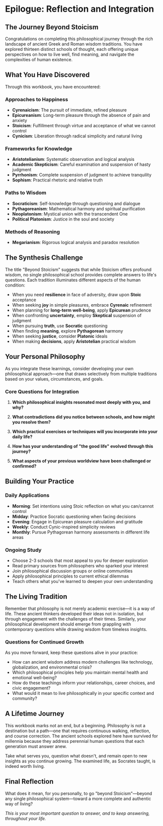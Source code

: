 # Epilogue: Reflection and Integration

## The Journey Beyond Stoicism

Congratulations on completing this philosophical journey through the rich landscape of ancient Greek and Roman wisdom traditions. You have explored thirteen distinct schools of thought, each offering unique perspectives on how to live well, find meaning, and navigate the complexities of human existence.

## What You Have Discovered

Through this workbook, you have encountered:

### **Approaches to Happiness**
- **Cyrenaicism**: The pursuit of immediate, refined pleasure
- **Epicureanism**: Long-term pleasure through the absence of pain and anxiety
- **Stoicism**: Fulfillment through virtue and acceptance of what we cannot control
- **Cynicism**: Liberation through radical simplicity and natural living

### **Frameworks for Knowledge**
- **Aristotelianism**: Systematic observation and logical analysis
- **Academic Skepticism**: Careful examination and suspension of hasty judgment
- **Pyrrhonism**: Complete suspension of judgment to achieve tranquility
- **Sophism**: Practical rhetoric and relative truth

### **Paths to Wisdom**
- **Socraticism**: Self-knowledge through questioning and dialogue
- **Pythagoreanism**: Mathematical harmony and spiritual purification
- **Neoplatonism**: Mystical union with the transcendent One
- **Political Platonism**: Justice in the soul and society

### **Methods of Reasoning**
- **Megarianism**: Rigorous logical analysis and paradox resolution

## The Synthesis Challenge

The title "Beyond Stoicism" suggests that while Stoicism offers profound wisdom, no single philosophical school provides complete answers to life's questions. Each tradition illuminates different aspects of the human condition:

- When you need **resilience** in face of adversity, draw upon **Stoic** acceptance
- When seeking **joy** in simple pleasures, embrace **Cyrenaic** refinement  
- When planning for **long-term well-being**, apply **Epicurean** prudence
- When confronting **uncertainty**, employ **Skeptical** suspension of judgment
- When pursuing **truth**, use **Socratic** questioning
- When finding **meaning**, explore **Pythagorean** harmony
- When seeking **justice**, consider **Platonic** ideals
- When making **decisions**, apply **Aristotelian** practical wisdom

## Your Personal Philosophy

As you integrate these learnings, consider developing your own philosophical approach—one that draws selectively from multiple traditions based on your values, circumstances, and goals.

### Core Questions for Integration

1. **Which philosophical insights resonated most deeply with you, and why?**

2. **What contradictions did you notice between schools, and how might you resolve them?**

3. **Which practical exercises or techniques will you incorporate into your daily life?**

4. **How has your understanding of "the good life" evolved through this journey?**

5. **What aspects of your previous worldview have been challenged or confirmed?**

## Building Your Practice

### Daily Applications
- **Morning**: Set intentions using Stoic reflection on what you can/cannot control
- **Midday**: Practice Socratic questioning when facing decisions  
- **Evening**: Engage in Epicurean pleasure calculation and gratitude
- **Weekly**: Conduct Cynic-inspired simplicity reviews
- **Monthly**: Pursue Pythagorean harmony assessments in different life areas

### Ongoing Study
- Choose 2-3 schools that most appeal to you for deeper exploration
- Read primary sources from philosophers who sparked your interest
- Join philosophical discussion groups or online communities
- Apply philosophical principles to current ethical dilemmas
- Teach others what you've learned to deepen your own understanding

## The Living Tradition

Remember that philosophy is not merely academic exercise—it is a way of life. These ancient thinkers developed their ideas not in isolation, but through engagement with the challenges of their times. Similarly, your philosophical development should emerge from grappling with contemporary questions while drawing wisdom from timeless insights.

### Questions for Continued Growth

As you move forward, keep these questions alive in your practice:

- How can ancient wisdom address modern challenges like technology, globalization, and environmental crisis?
- Which philosophical principles help you maintain mental health and emotional well-being?
- How do these teachings inform your relationships, career choices, and civic engagement?
- What would it mean to live philosophically in your specific context and community?

## A Lifetime Journey

This workbook marks not an end, but a beginning. Philosophy is not a destination but a path—one that requires continuous walking, reflection, and course correction. The ancient schools explored here have survived for millennia because they address perennial human questions that each generation must answer anew.

Take what serves you, question what doesn't, and remain open to new insights as you continue growing. The examined life, as Socrates taught, is indeed worth living.

## Final Reflection

What does it mean, for you personally, to go "beyond Stoicism"—beyond any single philosophical system—toward a more complete and authentic way of living?

*This is your most important question to answer, and to keep answering, throughout your life.*